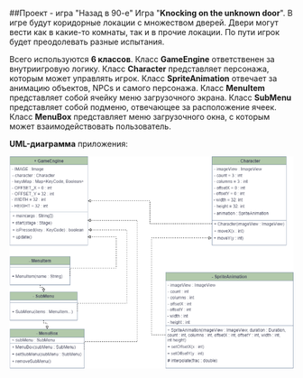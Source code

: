  ##Проект - игра "Назад в 90-е"
Игра "**Knocking on the unknown door**". В игре будут коридорные локации с множеством дверей. Двери могут вести как в какие-то комнаты, так и в прочие локации. По пути игрок будет преодолевать разные испытания.

Всего используются **6 классов**. Класс **GameEngine** ответственен за внутриигровую логику. Класс **Character** представляет персонажа, которым может управлять игрок. Класс **SpriteAnimation** отвечает за анимацию объектов, NPCs и самого персонажа. Класс **MenuItem** представляет собой ячейку меню загрузочного экрана. Класс **SubMenu** представляет собой подменю, отвечающее за расположение ячеек. Класс **MenuBox** представляет меню загрузочного окна, с которым может взаимодействовать пользователь.

**UML-диаграмма** приложения: 

![img.png](UML.png)